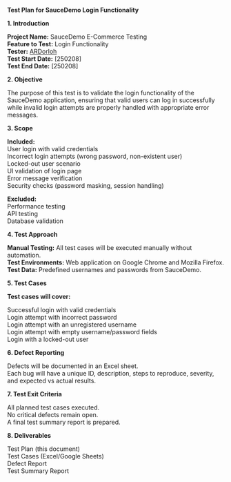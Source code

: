 **Test Plan for SauceDemo Login Functionality**

**1. Introduction**

**Project Name:** SauceDemo E-Commerce Testing<br>
**Feature to Test:** Login Functionality<br>
**Tester:** [ARDorloh](https://github.com/ARDorloh)<br>
**Test Start Date:** [250208]<br>
**Test End Date:** [250208]

**2. Objective**

The purpose of this test is to validate the login functionality of the SauceDemo application, ensuring that valid users can log in successfully while invalid login attempts are properly handled with appropriate error messages.

**3. Scope**

**Included:**<br>
User login with valid credentials<br>
Incorrect login attempts (wrong password, non-existent user)<br>
Locked-out user scenario<br>
UI validation of login page<br>
Error message verification<br>
Security checks (password masking, session handling)

**Excluded:**<br>
Performance testing<br>
API testing<br>
Database validation

**4. Test Approach**

**Manual Testing:** All test cases will be executed manually without automation.<br>
**Test Environments:** Web application on Google Chrome and Mozilla Firefox.<br>
**Test Data:** Predefined usernames and passwords from SauceDemo.<br>

**5. Test Cases**

**Test cases will cover:**

Successful login with valid credentials<br>
Login attempt with incorrect password<br>
Login attempt with an unregistered username<br>
Login attempt with empty username/password fields<br>
Login with a locked-out user

**6. Defect Reporting**<br>

Defects will be documented in an Excel sheet.<br>
Each bug will have a unique ID, description, steps to reproduce, severity, and expected vs actual results.

**7. Test Exit Criteria**

All planned test cases executed.<br>
No critical defects remain open.<br>
A final test summary report is prepared.

**8. Deliverables**

Test Plan (this document)<br>
Test Cases (Excel/Google Sheets)<br>
Defect Report<br>
Test Summary Report
